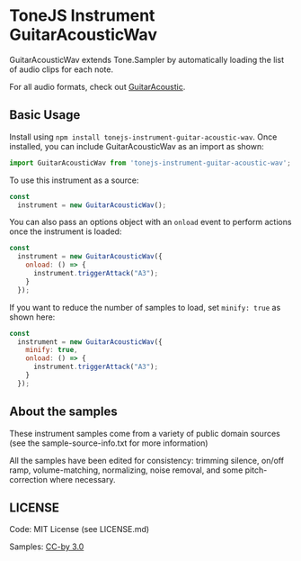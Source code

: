 # ToneJS Instrument GuitarAcousticWav

GuitarAcousticWav extends Tone.Sampler by automatically loading the list of audio clips for each note.

For all audio formats, check out [GuitarAcoustic](../README.md).

## Basic Usage

Install using `npm install tonejs-instrument-guitar-acoustic-wav`. Once installed, you can include GuitarAcousticWav as an import as shown:

```javascript
import GuitarAcousticWav from 'tonejs-instrument-guitar-acoustic-wav';
```

To use this instrument as a source:

```javascript
const
  instrument = new GuitarAcousticWav();
```

You can also pass an options object with an `onload` event to perform actions once the instrument is loaded:

```javascript
const
  instrument = new GuitarAcousticWav({
    onload: () => {
      instrument.triggerAttack("A3");
    }
  });
```

If you want to reduce the number of samples to load, set `minify: true` as shown here:

```javascript
const
  instrument = new GuitarAcousticWav({
    minify: true,
    onload: () => {
      instrument.triggerAttack("A3");
    }
  });
```

## About the samples

These instrument samples come from a variety of public domain sources (see the sample-source-info.txt for more information)

All the samples have been edited for consistency: trimming silence, on/off ramp, volume-matching, normalizing, noise removal, and some pitch-correction where necessary.

## LICENSE

Code: MIT License (see LICENSE.md)

Samples: [CC-by 3.0](https://creativecommons.org/licenses/by/3.0/)
